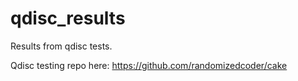 # qdisc_results

Results from qdisc tests.

Qdisc testing repo here: https://github.com/randomizedcoder/cake
